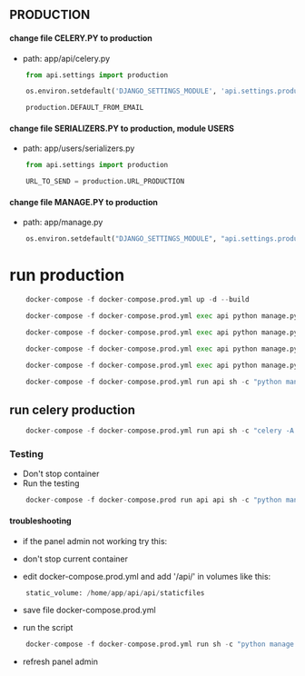 ## PRODUCTION

#### change file CELERY.PY to production

-   path: app/api/celery.py

```python
    from api.settings import production
```

```python
    os.environ.setdefault('DJANGO_SETTINGS_MODULE', 'api.settings.production')
```

```python
    production.DEFAULT_FROM_EMAIL
```

#### change file SERIALIZERS.PY to production, module USERS

-   path: app/users/serializers.py

```python
    from api.settings import production
```

```python
    URL_TO_SEND = production.URL_PRODUCTION
```

#### change file MANAGE.PY to production

-   path: app/manage.py

```python
    os.environ.setdefault("DJANGO_SETTINGS_MODULE", "api.settings.production")
```

# run production

```python
    docker-compose -f docker-compose.prod.yml up -d --build
```

```python
    docker-compose -f docker-compose.prod.yml exec api python manage.py migrate
```

```python
    docker-compose -f docker-compose.prod.yml exec api python manage.py users
```

```python
    docker-compose -f docker-compose.prod.yml exec api python manage.py profiles
```

```python
    docker-compose -f docker-compose.prod.yml exec api python manage.py product_orders
```

```python
    docker-compose -f docker-compose.prod.yml run api sh -c "python manage.py collectstatic --no-input --clear"
```

## run celery production

```python
    docker-compose -f docker-compose.prod.yml run api sh -c "celery -A api.celery worker -l info"
```

### Testing

-   Don't stop container
-   Run the testing

```python
    docker-compose -f docker-compose.prod run api api sh -c "python manage.py test && flake8"
```

#### troubleshooting

-   if the panel admin not working try this:

-   don't stop current container

-   edit docker-compose.prod.yml and add '/api/' in volumes like this:

```python
    static_volume: /home/app/api/api/staticfiles
```

-   save file docker-compose.prod.yml

-   run the script

```python
    docker-compose -f docker-compose.prod.yml run sh -c "python manage.py collectstatic --no-input --clear"
```

-   refresh panel admin
